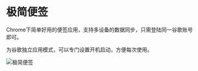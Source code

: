 # 极简便签


Chrome下简单好用的便签应用，支持多设备的数据同步，只需登陆同一谷歌账号即可。

为谷歌独立应用模式，可以专门设置开机启动，方便每次使用。


![极简便签](http://7xsudm.com1.z0.glb.clouddn.com/%E6%B7%B1%E5%BA%A6%E6%88%AA%E5%9B%BE_%E9%80%89%E6%8B%A9%E5%8C%BA%E5%9F%9F_20180211140649.png)
